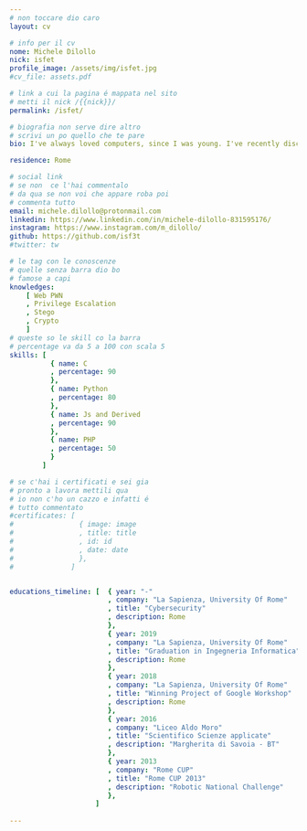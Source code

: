 ```yaml
---
# non toccare dio caro
layout: cv

# info per il cv 
nome: Michele Dilollo
nick: isfet
profile_image: /assets/img/isfet.jpg
#cv_file: assets.pdf

# link a cui la pagina é mappata nel sito
# metti il nick /{{nick}}/
permalink: /isfet/

# biografia non serve dire altro
# scrivi un po quello che te pare
bio: I've always loved computers, since I was young. I've recently discovered the world of CyberSecurity and it's amazing 🔐! Passionate about web mechanics and crypto systems, I'm also interested in hidden secrets and Stego challenge 👀

residence: Rome

# social link 
# se non  ce l'hai commentalo
# da qua se non voi che appare roba poi 
# commenta tutto
email: michele.dilollo@protonmail.com
linkedin: https://www.linkedin.com/in/michele-dilollo-831595176/
instagram: https://www.instagram.com/m_dilollo/ 
github: https://github.com/isf3t
#twitter: tw

# le tag con le conoscenze
# quelle senza barra dio bo
# famose a capi
knowledges:
    [ Web PWN
    , Privilege Escalation
    , Stego
    , Crypto
    ]
# queste so le skill co la barra
# percentage va da 5 a 100 con scala 5
skills: [
          { name: C
          , percentage: 90
          },
          { name: Python
          , percentage: 80
          },
          { name: Js and Derived
          , percentage: 90
          },
          { name: PHP
          , percentage: 50
          }
        ]

# se c'hai i certificati e sei gia 
# pronto a lavora mettili qua
# io non c'ho un cazzo e infatti é 
# tutto commentato
#certificates: [
#                { image: image
#                , title: title
#                , id: id
#                , date: date
#                },
#              ]


educations_timeline: [  { year: "-"
                        , company: "La Sapienza, University Of Rome"
                        , title: "Cybersecurity"
                        , description: Rome
                        },
                        { year: 2019
                        , company: "La Sapienza, University Of Rome"
                        , title: "Graduation in Ingegneria Informatica"
                        , description: Rome
                        },
                        { year: 2018
                        , company: "La Sapienza, University Of Rome"
                        , title: "Winning Project of Google Workshop"
                        , description: Rome
                        },
                        { year: 2016
                        , company: "Liceo Aldo Moro"
                        , title: "Scientifico Scienze applicate"
                        , description: "Margherita di Savoia - BT"
                        },
                        { year: 2013
                        , company: "Rome CUP"
                        , title: "Rome CUP 2013"
                        , description: "Robotic National Challenge"
                        },
                     ]
                     
---
```


